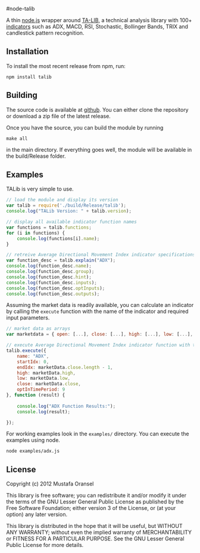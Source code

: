 #node-talib

A thin [node.js](http://nodejs.org) wrapper around [TA-LIB](http://ta-lib.org/), a technical analysis library with 100+ [indicators](http://ta-lib.org/function.html) such as ADX, MACD, RSI, Stochastic, Bollinger Bands, TRIX and candlestick pattern recognition.

## Installation

To install the most recent release from npm, run:

    npm install talib

## Building

The source code is available at [github](http://github.com/oransel/node-talib). You can either clone the repository or download a zip file of the latest release.

Once you have the source, you can build the module by running

	make all
	
in the main directory. If everything goes well, the module will be available in the build/Release folder.

## Examples

TALib is very simple to use.

``` js
// load the module and display its version
var talib = require('./build/Release/talib');
console.log("TALib Version: " + talib.version);

// display all available indicator function names
var functions = talib.functions;
for (i in functions) {
	console.log(functions[i].name);
}

// retreive Average Directional Movement Index indicator specifications
var function_desc = talib.explain("ADX");
console.log(function_desc.name);
console.log(function_desc.group);
console.log(function_desc.hint);
console.log(function_desc.inputs);
console.log(function_desc.optInputs);
console.log(function_desc.outputs);
```

Assuming the market data is readily available, you can calculate an indicator by calling the `execute` function with the name of the indicator and required input parameters.

``` js
// market data as arrays
var marketdata = { open: [...], close: [...], high: [...], low: [...], volume: [...] };

// execute Average Directional Movement Index indicator function with time period 9
talib.execute({
    name: "ADX",
    startIdx: 0,
    endIdx: marketData.close.length - 1,
    high: marketData.high,
    low: marketData.low,
    close: marketData.close,
    optInTimePeriod: 9
}, function (result) {
	
    console.log("ADX Function Results:");
    console.log(result);

});
```

For working examples look in the `examples/` directory. You can execute the examples using node.

	node examples/adx.js

## License

Copyright (c) 2012 Mustafa Oransel

This library is free software; you can redistribute it and/or
modify it under the terms of the GNU Lesser General Public
License as published by the Free Software Foundation; either
version 3 of the License, or (at your option) any later version.
 
This library is distributed in the hope that it will be useful,
but WITHOUT ANY WARRANTY; without even the implied warranty of
MERCHANTABILITY or FITNESS FOR A PARTICULAR PURPOSE. See the GNU
Lesser General Public License for more details.
